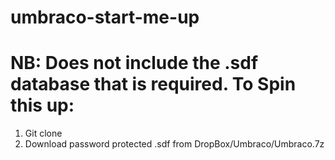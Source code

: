 # umbraco-start-me-up
# NB: Does not include the .sdf database that is required. To Spin this up:
1. Git clone
2. Download password protected .sdf from DropBox/Umbraco/Umbraco.7z
